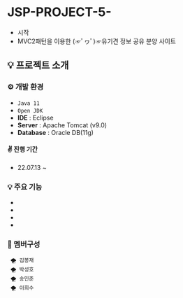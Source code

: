 # JSP-PROJECT-5-
- 시작
- MVC2패턴을 이용한 (☞ﾟヮﾟ)☞유기견 정보 공유 분양 사이트




## 💡 프로젝트 소개

### ⚙️ 개발 환경
- `Java 11`
- `Open JDK`
- **IDE** : Eclipse 
- **Server** : Apache Tomcat (v9.0)
- **Database** : Oracle DB(11g)

#### ✌ 진행 기간
* 22.07.13 ~

### 💡 주요 기능
- 
- 
- 
- 

### 🧙 멤버구성
     🌪 김봉재
     🌪 박성호
     🌪 송민준
     🌪 이희수
